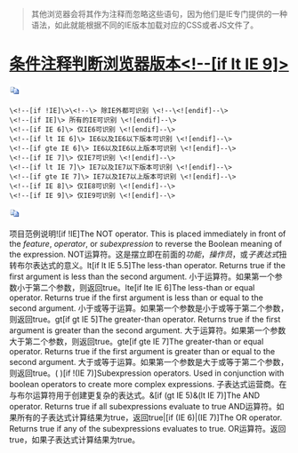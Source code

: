 > 其他浏览器会将其作为注释而忽略这些语句，因为他们是IE专门提供的一种语法，如此就能根据不同的IE版本加载对应的CSS或者JS文件了。 

[条件注释判断浏览器版本\<!--[if lt IE 9]\>](http://www.cnblogs.com/fm168/p/5526702.html)
=============================================================================

[![复制代码](resources/51E409B11AA51C150090697429A953ED.gif)]( "复制代码")

    \<!--[if !IE]\>\<!--\> 除IE外都可识别 \<!--\<![endif]--\>
    \<!--[if IE]\> 所有的IE可识别 \<![endif]--\>
    \<!--[if IE 6]\> 仅IE6可识别 \<![endif]--\>
    \<!--[if lt IE 6]\> IE6以及IE6以下版本可识别 \<![endif]--\>
    \<!--[if gte IE 6]\> IE6以及IE6以上版本可识别 \<![endif]--\>
    \<!--[if IE 7]\> 仅IE7可识别 \<![endif]--\>
    \<!--[if lt IE 7]\> IE7以及IE7以下版本可识别 \<![endif]--\>
    \<!--[if gte IE 7]\> IE7以及IE7以上版本可识别 \<![endif]--\>
    \<!--[if IE 8]\> 仅IE8可识别 \<![endif]--\>
    \<!--[if IE 9]\> 仅IE9可识别 \<![endif]--\>

[![复制代码](resources/51E409B11AA51C150090697429A953ED.gif)]( "复制代码")

项目范例说明![if !IE]The NOT operator. This is placed immediately in front of the *feature*, *operator*, or *subexpression* to reverse the Boolean meaning of the expression.
NOT运算符。这是摆立即在前面的*功能*，*操作员*，或*子表达式*扭转布尔表达式的意义。lt[if lt IE 5.5]The less-than operator. Returns true if the first argument is less than the second argument.
小于运算符。如果第一个参数小于第二个参数，则返回true。lte[if lte IE 6]The less-than or equal operator. Returns true if the first argument is less than or equal to the second argument.
小于或等于运算。如果第一个参数是小于或等于第二个参数，则返回true。gt[if gt IE 5]The greater-than operator. Returns true if the first argument is greater than the second argument.
大于运算符。如果第一个参数大于第二个参数，则返回true。gte[if gte IE 7]The greater-than or equal operator. Returns true if the first argument is greater than or equal to the second argument.
大于或等于运算。如果第一个参数是大于或等于第二个参数，则返回true。( )[if !(IE 7)]Subexpression operators. Used in conjunction with boolean operators to create more complex expressions.
子表达式运营商。在与布尔运算符用于创建更复杂的表达式。&[if (gt IE 5)&(lt IE 7)]The AND operator. Returns true if all subexpressions evaluate to true
AND运算符。如果所有的子表达式计算结果为true，返回true|[if (IE 6)|(IE 7)]The OR operator. Returns true if any of the subexpressions evaluates to true.
OR运算符。返回true，如果子表达式计算结果为true。